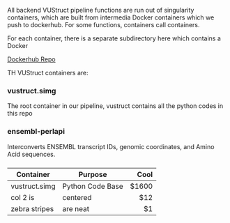 All backend VUStruct pipeline functions are run out of singularity containers, which are built from intermedia Docker containers which we push to dockerhub.
For some functions, containers call containers.

For each container, there is a separate subdirectory here which contains a Docker

[Dockerhub Repo](https://hub.docker.com/repositories/vustruct)

TH VUStruct containers are:

### vustruct.simg
The root container in our pipeline, vustruct contains all the python codes in this repo

### ensembl-perlapi
Interconverts ENSEMBL transcript IDs, genomic coordinates, and Amino Acid sequences.

### 


| Container     | Purpose          | Cool  |
| ------------- | ------------- | -----:|
| vustruct.simg | Python Code Base | $1600 |
| col 2 is      | centered         |   $12 |
| zebra stripes | are neat         |    $1 |
